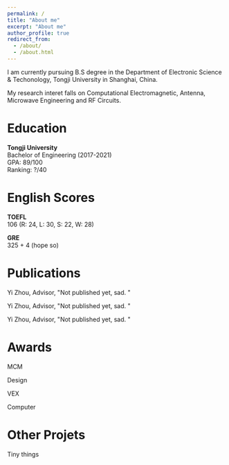 ```yaml
---
permalink: /
title: "About me"
excerpt: "About me"
author_profile: true
redirect_from: 
  - /about/
  - /about.html
---
```


I am currently pursuing B.S degree in the Department of Electronic Science & Techonology, Tongji University in Shanghai, China.

My research interet falls on Computational Electromagnetic, Antenna, Microwave Engineering and RF Circuits.

# Education
**Tongji University**  
Bachelor of Engineering (2017-2021)  
GPA: 89/100  
Ranking: ?/40  

# English Scores  
**TOEFL**  
106 (R: 24, L: 30, S: 22, W: 28)  

**GRE**  
325 + 4 (hope so)

Publications
======
Yi Zhou, Advisor, "Not published yet, sad. "

Yi Zhou, Advisor, "Not published yet, sad. "

Yi Zhou, Advisor, "Not published yet, sad. "

Awards
======
MCM

Design

VEX

Computer

Other Projets
======

Tiny things
